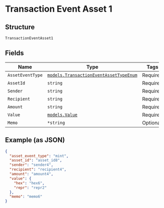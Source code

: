 # Transaction Event Asset 1

## Structure

`TransactionEventAsset1`

## Fields

| Name             | Type                                                                                            | Tags     | Description |
| ---------------- | ----------------------------------------------------------------------------------------------- | -------- | ----------- |
| `AssetEventType` | [`models.TransactionEventAssetTypeEnum`](../../doc/models/transaction-event-asset-type-enum.md) | Required | -           |
| `AssetId`        | `string`                                                                                        | Required | -           |
| `Sender`         | `string`                                                                                        | Required | -           |
| `Recipient`      | `string`                                                                                        | Required | -           |
| `Amount`         | `string`                                                                                        | Required | -           |
| `Value`          | [`models.Value`](../../doc/models/value.md)                                                     | Required | -           |
| `Memo`           | `*string`                                                                                       | Optional | -           |

## Example (as JSON)

```json
{
  "asset_event_type": "mint",
  "asset_id": "asset_id8",
  "sender": "sender4",
  "recipient": "recipient4",
  "amount": "amount4",
  "value": {
    "hex": "hex6",
    "repr": "repr2"
  },
  "memo": "memo6"
}
```
